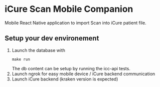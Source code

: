 # iCure Scan Mobile Companion

Mobile React Native application to import Scan into iCure patient file.

## Setup your dev environement

1. Launch the database with
   ```
   make run
   ```
   The db content can be setup by running the icc-api tests.
2. Launch ngrok for easy mobile device / iCure backend communication
3. Launch iCure backend (kraken version is expected)
